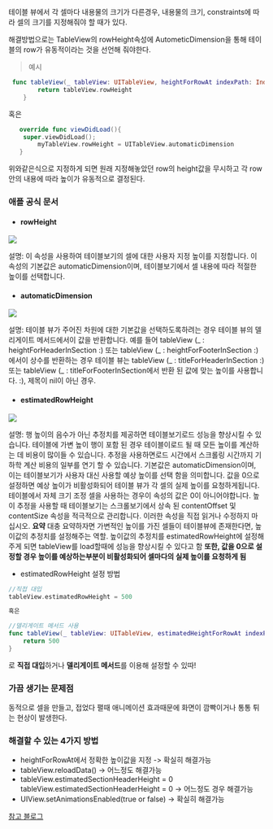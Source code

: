 테이블 뷰에서 각 셀마다 내용물의 크기가 다른경우, 내용물의 크기, constraints에 따라 셀의 크기를 지정해줘야 할 때가 있다.

해결방법으로는 TableView의 rowHeight속성에 AutometicDimension을 통해 테이블의 row가 유동적이라는 것을 선언해 줘야한다.

>예시
```swift
 func tableView(_ tableView: UITableView, heightForRowAt indexPath: IndexPath) -> CGFloat {
        return tableView.rowHeight
    }
 ```
   혹은
```swift
   override func viewDidLoad(){
   	super.viewDidLoad();
    	myTableView.rowHeight = UITableView.automaticDimension
   }
```
위와같은식으로 지정하게 되면 원래 지정해놓았던 row의 height값을 무시하고 각 row안의 내용에 따라 높이가 유동적으로 결정된다.


### 애플 공식 문서

- #### rowHeight


![](https://images.velog.io/images/tnddls2ek/post/c0f7603c-8358-40f1-8fa4-6ec31622ec4e/%E1%84%89%E1%85%B3%E1%84%8F%E1%85%B3%E1%84%85%E1%85%B5%E1%86%AB%E1%84%89%E1%85%A3%E1%86%BA%202021-06-10%20%E1%84%8B%E1%85%A9%E1%84%92%E1%85%AE%203.01.32.png)

>
설명: 
이 속성을 사용하여 테이블보기의 셀에 대한 사용자 지정 높이를 지정합니다. 이 속성의 기본값은 automaticDimension이며, 테이블보기에서 셀 내용에 따라 적절한 높이를 선택합니다.

- #### automaticDimension
![](https://images.velog.io/images/tnddls2ek/post/245a948e-31f2-48f2-a030-544df8c9802f/%E1%84%89%E1%85%B3%E1%84%8F%E1%85%B3%E1%84%85%E1%85%B5%E1%86%AB%E1%84%89%E1%85%A3%E1%86%BA%202021-06-10%20%E1%84%8B%E1%85%A9%E1%84%92%E1%85%AE%203.20.51.png)

>
설명:
테이블 뷰가 주어진 차원에 대한 기본값을 선택하도록하려는 경우 테이블 뷰의 델리게이트 메서드에서이 값을 반환합니다. 예를 들어 tableView (_ : heightForHeaderInSection :) 또는 tableView (_ : heightForFooterInSection :)에서이 상수를 반환하는 경우 테이블 뷰는 tableView (_ : titleForHeaderInSection :) 또는 tableView (_ : titleForFooterInSection에서 반환 된 값에 맞는 높이를 사용합니다. :), 제목이 nil이 아닌 경우.

- #### estimatedRowHeight
![](https://images.velog.io/images/tnddls2ek/post/c450810d-0d3b-45b1-aacf-eea96d8e846d/%E1%84%89%E1%85%B3%E1%84%8F%E1%85%B3%E1%84%85%E1%85%B5%E1%86%AB%E1%84%89%E1%85%A3%E1%86%BA%202021-06-10%20%E1%84%8B%E1%85%A9%E1%84%92%E1%85%AE%203.24.27.png)
>
설명:
행 높이의 음수가 아닌 추정치를 제공하면 테이블보기로드 성능을 향상시킬 수 있습니다. 테이블에 가변 높이 행이 포함 된 경우 테이블이로드 될 때 모든 높이를 계산하는 데 비용이 많이들 수 있습니다. 추정을 사용하면로드 시간에서 스크롤링 시간까지 기하학 계산 비용의 일부를 연기 할 수 있습니다.
기본값은 automaticDimension이며, 이는 테이블보기가 사용자 대신 사용할 예상 높이를 선택 함을 의미합니다. 값을 0으로 설정하면 예상 높이가 비활성화되어 테이블 뷰가 각 셀의 실제 높이를 요청하게됩니다. 테이블에서 자체 크기 조정 셀을 사용하는 경우이 속성의 값은 0이 아니어야합니다.
높이 추정을 사용할 때 테이블보기는 스크롤보기에서 상속 된 contentOffset 및 contentSize 속성을 적극적으로 관리합니다. 이러한 속성을 직접 읽거나 수정하지 마십시오.
**요약**
대충 요약하자면 가변적인 높이를 가진 셀들이 테이블뷰에 존재한다면, 높이값의 추정치를 설정해주는 역할. 높이값의 추정치를 estimatedRowHeight에 설정해주게 되면 tableView를 load할때에 성능을 향상시킬 수 있다고 함
**또한, 값을 0으로 설정할 경우 높이를 예상하는부분이 비활성화되어 셀마다의 실제 높이를 요청하게 됨**

- estimatedRowHeight 설정 방법
```swift
//직접 대입
tableView.estimatedRowHeight = 500

혹은

//델리게이트 메서드 사용
func tableView(_ tableView: UITableView, estimatedHeightForRowAt indexPath: IndexPath) -> CGFloat {
	return 500
}
```
로 **직접 대입**하거나 **델리게이트 메서드**를 이용해 설정할 수 있따!


### 가끔 생기는 문제점
동적으로 셀을 만들고, 접었다 펼때 애니메이션 효과때문에 화면이 깜빡이거나 통통 튀는 현상이 발생한다.

### 해결할 수 있는 4가지 방법


- heightForRowAt에서 정확한 높이값을 지정 -> 확실히 해결가능
- tableView.reloadData() -> 어느정도 해결가능
- tableView.estimatedSectionHeaderHeight = 0
tableView.estimatedSectionHeaderHeight = 0 -> 어느정도 경우 해결가능
- UIView.setAnimationsEnabled(true or false) -> 확실히 해결가능

[참고 블로그](https://blog.naver.com/jdub7138/220963701224)
